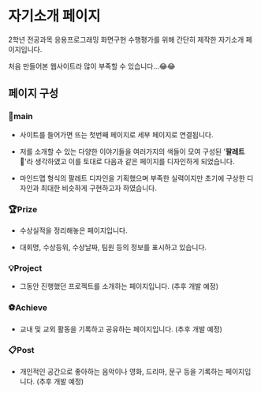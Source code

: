 # **자기소개 페이지**

2학년 전공과목 응용프로그래밍 화면구현 수행평가를 위해 간단히 제작한 자기소개 페이지입니다.

처음 만들어본 웹사이트라 많이 부족할 수 있습니다...&#x1F602;&#x1F602;



## 페이지 구성

### 🎯main
- 사이트를 들어가면 뜨는 첫번째 페이지로 세부 페이지로 연결됩니다.
    
- 저를 소개할 수 있는 다양한 이야기들을 여러가지의 색들이 모여 구성된 '**팔레트**🎨'라 생각하였고 이를 토대로 다음과 같은 페이지를 디자인하게 되었습니다.

- 마인드맵 형식의 팔레트 디자인을 기획했으며 부족한 실력이지만 초기에 구상한 디자인과 최대한 비슷하게 구현하고자 하였습니다.


### 🏆Prize
- 수상실적을 정리해놓은 페이지입니다.

- 대회명, 수상등위, 수상날짜, 팀원 등의 정보를 표시하고 있습니다.


### 💡Project
- 그동안 진행했던 프로젝트를 소개하는 페이지입니다. (추후 개발 예정)


### ⚽Achieve
- 교내 및 교외 활동을 기록하고 공유하는 페이지입니다. (추후 개발 예정)


### 📋Post
- 개인적인 공간으로 좋아하는 음악이나 영화, 드리마, 문구 등을 기록하는 페이지입니다. (추후 개발 예정)
